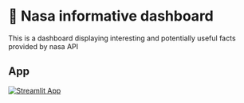 # :rocket:  Nasa informative dashboard

This is a dashboard displaying interesting and potentially useful facts provided by nasa API

## App

[![Streamlit App](https://static.streamlit.io/badges/streamlit_badge_black_white.svg)](https://starter-kit.streamlitapp.com/)

